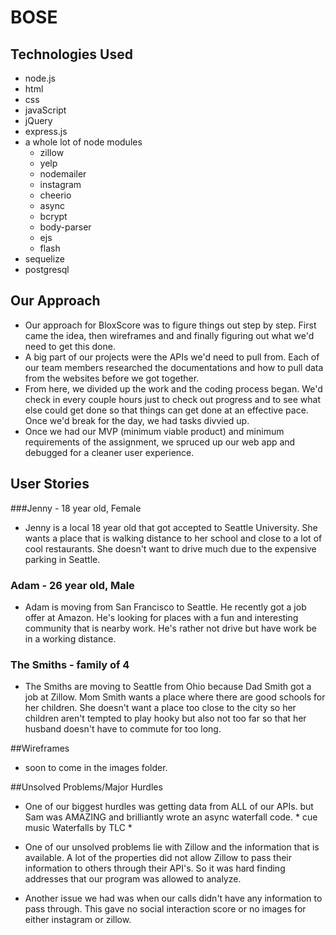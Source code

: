 # BOSE

## Technologies Used
- node.js
- html
- css
- javaScript
- jQuery
- express.js
- a whole lot of node modules
	- zillow
	- yelp
	- nodemailer
	- instagram
	- cheerio
	- async
	- bcrypt
	- body-parser
	- ejs
	- flash
- sequelize
- postgresql

## Our Approach
- Our approach for BloxScore was to figure things out step by step. First came the idea, then wireframes and and finally figuring out what we'd need to get this done.
- A big part of our projects were the APIs we'd need to pull from. Each of our team members researched the documentations and how to pull data from the websites before we got together.
- From here, we divided up the work and the coding process began. We'd check in every couple hours just to check out progress and to see what else could get done so that things can get done at an effective pace. Once we'd break for the day, we had tasks divvied up.
- Once we had our MVP (minimum viable product) and minimum requirements of the assignment, we spruced up our web app and debugged for a cleaner user experience.

## User Stories
###Jenny - 18 year old, Female 
- Jenny is a local 18 year old that got accepted to Seattle University. She wants a place that is walking distance to her school and close to a lot of cool restaurants. She doesn't want to drive much due to the expensive parking in Seattle.

### Adam - 26 year old, Male
- Adam is moving from San Francisco to Seattle. He recently got a job offer at Amazon. He's looking for places with a fun and interesting community that is nearby work. He's rather not drive but have work be in a working distance. 

### The Smiths - family of 4
- The Smiths are moving to Seattle from Ohio because Dad Smith got a job at Zillow. Mom Smith wants a place where there are good schools for her children. She doesn't want a place too close to the city so her children aren't tempted to play hooky but also not too far so that her husband doesn't have to commute for too long.

##Wireframes
- soon to come in the images folder.

##Unsolved Problems/Major Hurdles
- One of our biggest hurdles was getting data from ALL of our APIs. but Sam was AMAZING and brilliantly wrote an async waterfall code. * cue music Waterfalls by TLC *

- One of our unsolved problems lie with Zillow and the information that is available. A lot of the properties did not allow Zillow to pass their information to others through their API's. So it was hard finding addresses that our program was allowed to analyze.

- Another issue we had was when our calls didn't have any information to pass through. This gave no social interaction score or no images for either instagram or zillow. 
